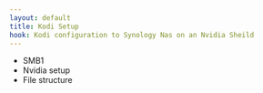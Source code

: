 ```yaml
---
layout: default
title: Kodi Setup
hook: Kodi configuration to Synology Nas on an Nvidia Sheild
---
```


* SMB1
* Nvidia setup
* File structure